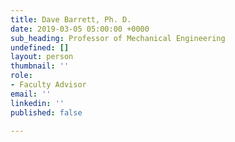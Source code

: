 ```yaml
---
title: Dave Barrett, Ph. D.
date: 2019-03-05 05:00:00 +0000
sub_heading: Professor of Mechanical Engineering
undefined: []
layout: person
thumbnail: ''
role:
- Faculty Advisor
email: ''
linkedin: ''
published: false

---
```

